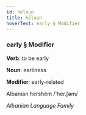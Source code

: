 ```yaml
---
id: hëlxun
title: hëlxun
hoverText: early § Modifier
---
```


### early § Modifier

**Verb**: to be early

**Noun**: earliness

**Modifier**: early-related

Albanian hershëm /'heɾ.ʃəm/

*Albanian Language Family*